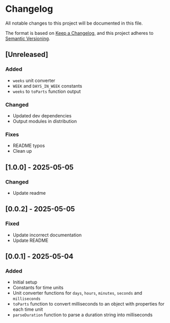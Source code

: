 # Changelog

All notable changes to this project will be documented in this file.

The format is based on [Keep a Changelog](https://keepachangelog.com/en/1.1.0/),
and this project adheres to [Semantic Versioning](https://semver.org/spec/v2.0.0.html).

## [Unreleased]

### Added

- `weeks` unit converter
- `WEEK` and `DAYS_IN_WEEK` constants
- `weeks` to `toParts` function output

### Changed

- Updated dev dependencies
- Output modules in distribution

### Fixes

- README typos
- Clean up

## [1.0.0] - 2025-05-05

### Changed

- Update readme

## [0.0.2] - 2025-05-05

### Fixed

- Update incorrect documentation
- Update README

## [0.0.1] - 2025-05-04

### Added

- Initial setup
- Constants for time units
- Unit converter functions for `days`, `hours`, `minutes`, `seconds` and `milliseconds`
- `toParts` function to convert milliseconds to an object with properties for each time unit
- `parseDuration` function to parse a duration string into milliseconds
